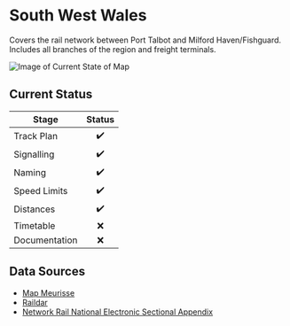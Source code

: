 # South West Wales

Covers the rail network between Port Talbot and Milford Haven/Fishguard. Includes all branches of the region and freight terminals.

![Image of Current State of Map](Images/SouthWestWales.bmp)

## Current Status

| Stage         | Status        |
| ------------- |:-------------:|
| Track Plan     | :heavy_check_mark: |
| Signalling      | :heavy_check_mark:      |
| Naming | :heavy_check_mark:      |
| Speed Limits | :heavy_check_mark: |
| Distances | :heavy_check_mark: |
| Timetable | :x: |
| Documentation | :x: |


## Data Sources

- [Map Meurisse](https://map.meurisse.org/)
- [Raildar](https://raildar.co.uk/)
- [Network Rail National Electronic Sectional Appendix](https://www.networkrail.co.uk/industry-and-commercial/information-for-operators/national-electronic-sectional-appendix/)